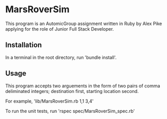 # MarsRoverSim

This program is an AutomicGroup assignment written in Ruby by Alex Pike applying for the role of Junior Full Stack Developer.

## Installation

In a terminal in the root directory, run 'bundle install'.

## Usage

This program accepts two arguements in the form of two pairs of comma deliminated integers; destination first, starting location second. 

For example, 'lib/MarsRoverSim.rb 1,1 3,4'

To run the unit tests, run 'rspec spec/MarsRoverSim_spec.rb'
